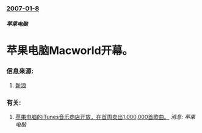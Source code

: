 ### [2007-01-8](/news/2007/01/8/index.md)

##### 苹果电脑
# 苹果电脑Macworld开幕。




### 信息来源:

1. [新浪](http://tech.sina.com.cn/it/2007-01-09/10471325745.shtml)

### 有关:

1. [苹果电脑的iTunes音乐商店开放，在首周卖出1,000,000首歌曲。](/news/2003/04/28/苹果电脑的iTunes音乐商店开放-在首周卖出1000000首歌曲.md) _消息: 苹果电脑_
